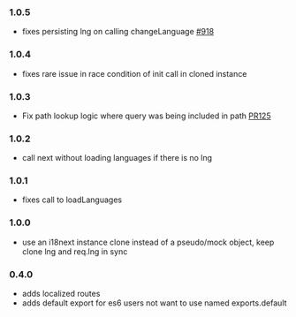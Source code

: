 ### 1.0.5
- fixes persisting lng on calling changeLanguage [#918](https://github.com/i18next/i18next/issues/918)

### 1.0.4
- fixes rare issue in race condition of init call in cloned instance

### 1.0.3
- Fix path lookup logic where query was being included in path [PR125](https://github.com/i18next/i18next-express-middleware/pull/125)

### 1.0.2
- call next without loading languages if there is no lng

### 1.0.1
- fixes call to loadLanguages

### 1.0.0
- use an i18next instance clone instead of a pseudo/mock object, keep clone lng and req.lng in sync

### 0.4.0
- adds localized routes
- adds default export for es6 users not want to use named exports.default
